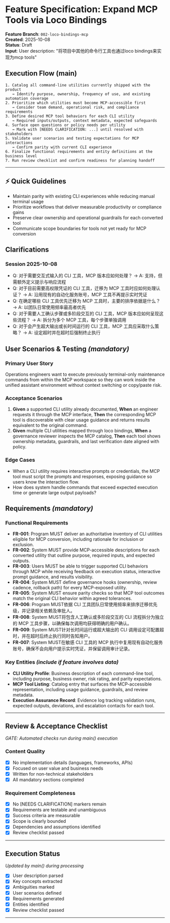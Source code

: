 # Feature Specification: Expand MCP Tools via Loco Bindings

**Feature Branch**: `002-loco-bindings-mcp`  
**Created**: 2025-10-08  
**Status**: Draft  
**Input**: User description: "将项目中其他的命令行工具也通过loco bindings来实现为mcp tools"

## Execution Flow (main)
```
1. Catalog all command-line utilities currently shipped with the product
   → Identify purpose, ownership, frequency of use, and existing automation coverage
2. Prioritize which utilities must become MCP-accessible first
   → Consider team demand, operational risk, and compliance requirements
3. Define desired MCP tool behaviors for each CLI utility
   → Required inputs/outputs, context metadata, expected safeguards
4. Surface open questions or policy needs per utility
   → Mark with [NEEDS CLARIFICATION: ...] until resolved with stakeholders
5. Validate user scenarios and testing expectations for MCP interactions
   → Confirm parity with current CLI experience
6. Finalize functional requirements and entity definitions at the business level
7. Run review checklist and confirm readiness for planning handoff
```

---

## ⚡ Quick Guidelines
- Maintain parity with existing CLI experiences while reducing manual terminal usage
- Prioritize workflows that deliver measurable productivity or compliance gains
- Preserve clear ownership and operational guardrails for each converted tool
- Communicate scope boundaries for tools not yet ready for MCP conversion

## Clarifications

### Session 2025-10-08
- Q: 对于需要交互式输入的 CLI 工具，MCP 版本应如何处理？ → A: 支持，但需额外定义提示与响应流程
- Q: 对于目前需要高权限凭证的 CLI 工具，迁移为 MCP 工具时应如何处理认证？ → A: 沿用现有的自动化服务账号，MCP 工具不再提示实时凭证
- Q: 在确定哪些 CLI 工具优先迁移为 MCP 工具时，主要的排序依据是什么？ → A: 以团队日常使用频率最高者优先
- Q: 对于需要人工确认步骤或多阶段交互的 CLI 工具，MCP 版本应如何呈现这些流程？ → A: 拆分为多个 MCP 工具，每个步骤单独调用
- Q: 对于会产生超大输出或长时间运行的 CLI 工具，MCP 工具应采取什么策略？ → A: 设定超时并在超时后强制终止执行

## User Scenarios & Testing *(mandatory)*

### Primary User Story
Operations engineers want to execute previously terminal-only maintenance commands from within the MCP workspace so they can work inside the unified assistant environment without context switching or copy/paste risk.

### Acceptance Scenarios
1. **Given** a supported CLI utility already documented, **When** an engineer requests it through the MCP interface, **Then** the corresponding MCP tool is discoverable with clear usage guidance and returns results equivalent to the original command.
2. **Given** multiple CLI utilities mapped through loco bindings, **When** a governance reviewer inspects the MCP catalog, **Then** each tool shows ownership metadata, guardrails, and last verification date aligned with policy.

### Edge Cases
- When a CLI utility requires interactive prompts or credentials, the MCP tool must script the prompts and responses, exposing guidance so users know the interaction flow.
- How does system handle commands that exceed expected execution time or generate large output payloads?

## Requirements *(mandatory)*

### Functional Requirements
- **FR-001**: Program MUST deliver an authoritative inventory of CLI utilities eligible for MCP conversion, including rationale for inclusion or exclusion.
- **FR-002**: System MUST provide MCP-accessible descriptions for each converted utility that outline purpose, required inputs, and expected outputs.
- **FR-003**: Users MUST be able to trigger supported CLI behaviors through MCP while receiving feedback on execution status, interactive prompt guidance, and results visibility.
- **FR-004**: System MUST define governance hooks (ownership, review cadence, rollback path) for every MCP-exposed utility.
- **FR-005**: System MUST ensure parity checks so that MCP tool outcomes match the original CLI behavior within agreed tolerances.
- **FR-006**: Program MUST依据 CLI 工具团队日常使用频率来排序迁移优先级，并记录相关依赖及审批人。
- **FR-008**: System MUST将包含人工确认或多阶段交互的 CLI 流程拆分为独立的 MCP 工具步骤，以确保每次调用均获得明确的用户确认。
- **FR-009**: System MUST针对长时间运行或超大输出的 CLI 调用设定可配置超时，并在超时后终止执行同时告知用户。
- **FR-007**: System MUST在敏感 CLI 工具的 MCP 执行中复用现有自动化服务账号，确保不会向用户提示实时凭证，并保留调用审计记录。

### Key Entities *(include if feature involves data)*
- **CLI Utility Profile**: Business description of each command-line tool, including purpose, business owner, risk rating, and parity expectations.
- **MCP Tool Listing**: Catalog entry that surfaces the MCP-accessible representation, including usage guidance, guardrails, and review metadata.
- **Execution Assurance Record**: Evidence log tracking validation runs, expected outputs, deviations, and escalation contacts for each tool.

---

## Review & Acceptance Checklist
*GATE: Automated checks run during main() execution*

### Content Quality
- [x] No implementation details (languages, frameworks, APIs)
- [x] Focused on user value and business needs
- [x] Written for non-technical stakeholders
- [x] All mandatory sections completed

### Requirement Completeness
- [x] No [NEEDS CLARIFICATION] markers remain
- [x] Requirements are testable and unambiguous  
- [x] Success criteria are measurable
- [x] Scope is clearly bounded
- [x] Dependencies and assumptions identified
- [x] Review checklist passed

---

## Execution Status
*Updated by main() during processing*

- [x] User description parsed
- [x] Key concepts extracted
- [x] Ambiguities marked
- [x] User scenarios defined
- [x] Requirements generated
- [x] Entities identified
- [x] Review checklist passed

---
